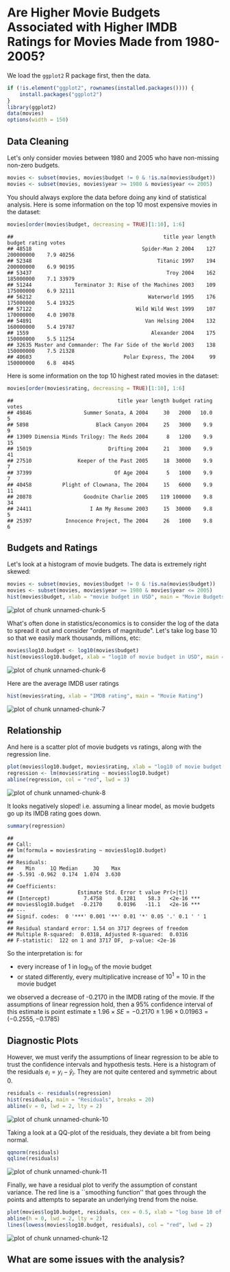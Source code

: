 Are Higher Movie Budgets Associated with Higher IMDB Ratings for Movies Made from 1980-2005?
========================================================
We load the `ggplot2` R package first, then the data.

```r
if (!is.element("ggplot2", rownames(installed.packages()))) {
    install.packages("ggplot2")
}
library(ggplot2)
data(movies)
options(width = 150)
```




Data Cleaning
--------------------------------------------------------
Let's only consider movies between 1980 and 2005 who have non-missing non-zero budgets.

```r
movies <- subset(movies, movies$budget != 0 & !is.na(movies$budget))
movies <- subset(movies, movies$year >= 1980 & movies$year <= 2005)
```


You should always explore the data before doing any kind of statistical analysis.  Here is some information on the top 10 most expensive movies in the dataset:

```r
movies[order(movies$budget, decreasing = TRUE)[1:10], 1:6]
```

```
##                                                 title year length    budget rating votes
## 48518                                    Spider-Man 2 2004    127 200000000    7.9 40256
## 52348                                         Titanic 1997    194 200000000    6.9 90195
## 53437                                            Troy 2004    162 185000000    7.1 33979
## 51244              Terminator 3: Rise of the Machines 2003    109 175000000    6.9 32111
## 56212                                      Waterworld 1995    176 175000000    5.4 19325
## 57122                                  Wild Wild West 1999    107 170000000    4.0 19078
## 54891                                     Van Helsing 2004    132 160000000    5.4 19787
## 1559                                        Alexander 2004    175 150000000    5.5 11254
## 32635 Master and Commander: The Far Side of the World 2003    138 150000000    7.5 21328
## 40603                              Polar Express, The 2004     99 150000000    6.8  4045
```


Here is some information on the top 10 highest rated movies in the dataset:

```r
movies[order(movies$rating, decreasing = TRUE)[1:10], 1:6]
```

```
##                                  title year length budget rating votes
## 49846                 Summer Sonata, A 2004     30   2000   10.0     5
## 5898                      Black Canyon 2004     25   3000    9.9     9
## 13909 Dimensia Minds Trilogy: The Reds 2004      8   1200    9.9    15
## 15019                         Drifting 2004     21   3000    9.9    41
## 27510               Keeper of the Past 2005     18  30000    9.9     7
## 37399                           Of Age 2004      5   1000    9.9     7
## 40458          Plight of Clownana, The 2004     15   6000    9.9    11
## 20878                 Goodnite Charlie 2005    119 100000    9.8    34
## 24411                   I Am My Resume 2003     15  30000    9.8     5
## 25397           Innocence Project, The 2004     26   1000    9.8     6
```




Budgets and Ratings
--------------------------------------------------------
Let's look at a histogram of movie budgets.  The data is extremely right skewed: 

```r
movies <- subset(movies, movies$budget != 0 & !is.na(movies$budget))
movies <- subset(movies, movies$year >= 1980 & movies$year <= 2005)
hist(movies$budget, xlab = "movie budget in USD", main = "Movie Budgets")
```

![plot of chunk unnamed-chunk-5](figure/unnamed-chunk-5.png) 



What's often done in statistics/economics is to consider the log of the data to spread it out and consider "orders of magnitude".  Let's take log base 10 so that we easily mark thousands, millions, etc:


```r
movies$log10.budget <- log10(movies$budget)
hist(movies$log10.budget, xlab = "log10 of movie budget in USD", main = "log Base 10 of Movie Budgets")
```

![plot of chunk unnamed-chunk-6](figure/unnamed-chunk-6.png) 


Here are the average IMDB user ratings

```r
hist(movies$rating, xlab = "IMDB rating", main = "Movie Rating")
```

![plot of chunk unnamed-chunk-7](figure/unnamed-chunk-7.png) 



Relationship 
--------------------------------------------------------
And here is a scatter plot of movie budgets vs ratings, along with the regression line.  

```r
plot(movies$log10.budget, movies$rating, xlab = "log10 of movie budget in USD", ylab = "IMDB rating")
regression <- lm(movies$rating ~ movies$log10.budget)
abline(regression, col = "red", lwd = 3)
```

![plot of chunk unnamed-chunk-8](figure/unnamed-chunk-8.png) 


It looks negatively sloped!  i.e. assuming a linear model, as movie budgets go up its IMDB rating goes down.  


```r
summary(regression)
```

```
## 
## Call:
## lm(formula = movies$rating ~ movies$log10.budget)
## 
## Residuals:
##    Min     1Q Median     3Q    Max 
## -5.591 -0.962  0.174  1.074  3.630 
## 
## Coefficients:
##                     Estimate Std. Error t value Pr(>|t|)    
## (Intercept)           7.4758     0.1281    58.3   <2e-16 ***
## movies$log10.budget  -0.2170     0.0196   -11.1   <2e-16 ***
## ---
## Signif. codes:  0 '***' 0.001 '**' 0.01 '*' 0.05 '.' 0.1 ' ' 1
## 
## Residual standard error: 1.54 on 3717 degrees of freedom
## Multiple R-squared:  0.0318,	Adjusted R-squared:  0.0316 
## F-statistic:  122 on 1 and 3717 DF,  p-value: <2e-16
```


So the interpretation is: for 
* every increase of 1 in $\log_{10}$ of the movie budget
* or stated differently, every multiplicative increase of $10^1 = 10$ in the movie budget

we observed a decrease of -0.2170 in the IMDB rating of the movie. If the assumptions of linear regression hold, then a 95\% confidence interval of this estimate is $\mbox{point estimate} \pm 1.96 \times SE = -0.2170 \pm 1.96 \times 0.01963 = (-0.2555, -0.1785)$


Diagnostic Plots
--------------------------------------------------------
However, we must verify the assumptions of linear regression to be able to trust the confidence intervals and hypothesis tests. Here is a histogram of the residuals $e_i = y_i - \widehat{y}_i$.  They are not quite centered and symmetric about 0.

```r
residuals <- residuals(regression)
hist(residuals, main = "Residuals", breaks = 20)
abline(v = 0, lwd = 2, lty = 2)
```

![plot of chunk unnamed-chunk-10](figure/unnamed-chunk-10.png) 


Taking a look at a QQ-plot of the residuals, they deviate a bit from being normal.  

```r
qqnorm(residuals)
qqline(residuals)
```

![plot of chunk unnamed-chunk-11](figure/unnamed-chunk-11.png) 


Finally, we have a residual plot to verify the assumption of constant variance.  The red line is a ``smoothing function'' that goes through the points and attempts to separate an underlying trend from the noise.  

```r
plot(movies$log10.budget, residuals, cex = 0.5, xlab = "log base 10 of movie budget")
abline(h = 0, lwd = 2, lty = 2)
lines(lowess(movies$log10.budget, residuals), col = "red", lwd = 2)
```

![plot of chunk unnamed-chunk-12](figure/unnamed-chunk-12.png) 



What are some issues with the analysis?
--------------------------------------------------------




